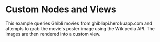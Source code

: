 # Custom Nodes and Views

This example queries Ghibli movies from ghibliapi.herokuapp.com and attempts to grab the movie's poster image using the Wikipedia API. The images are then rendered into a custom view.
